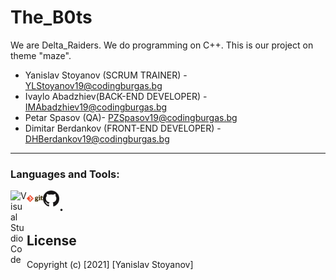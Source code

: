 # The_B0ts


We are Delta_Raiders. We do programming on C++. This is our project on theme "maze".

- Yanislav Stoyanov (SCRUM TRAINER) - YLStoyanov19@codingburgas.bg
- Ivaylo Abadzhiev(BACK-END DEVELOPER) - IMAbadzhiev19@codingburgas.bg
- Petar Spasov (QA)- PZSpasov19@codingburgas.bg
- Dimitar Berdankov (FRONT-END DEVELOPER) - DHBerdankov19@codingburgas.bg


---

### Languages and Tools:

<img align="left" alt="Visual Studio Code" width="26px" src="https://www.google.com/url?sa=i&url=https%3A%2F%2F1000logos.net%2Fvisual-studio-logo%2F&psig=AOvVaw3VXuw-MJASc4N8X8Q8uNqK&ust=1634922127952000&source=images&cd=vfe&ved=0CAsQjRxqFwoTCLiUpu792_MCFQAAAAAdAAAAABAO" />
<img align="left" alt="Git" width="26px" src="https://raw.githubusercontent.com/github/explore/80688e429a7d4ef2fca1e82350fe8e3517d3494d/topics/git/git.png" />
<img align="left" alt="GitHub" width="26px" src="https://raw.githubusercontent.com/github/explore/78df643247d429f6cc873026c0622819ad797942/topics/github/github.png" />


.
---





## License

Copyright (c) [2021] [Yanislav Stoyanov]
